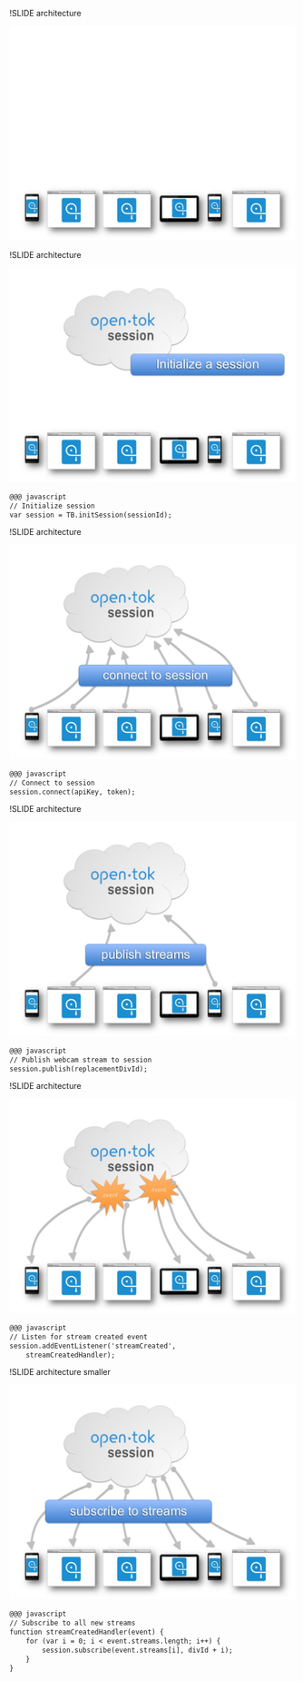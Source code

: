 !SLIDE architecture

![architecture](../img/architecture/Slide1.jpg)

!SLIDE architecture

![architecture](../img/architecture/Slide2.jpg)

	@@@ javascript
	// Initialize session
	var session = TB.initSession(sessionId);

!SLIDE architecture

![architecture](../img/architecture/Slide3.jpg)

	@@@ javascript
	// Connect to session
	session.connect(apiKey, token);

!SLIDE architecture

![architecture](../img/architecture/Slide4.jpg)

	@@@ javascript
	// Publish webcam stream to session
	session.publish(replacementDivId);
	
!SLIDE architecture

![architecture](../img/architecture/Slide5.jpg)

	@@@ javascript
	// Listen for stream created event
	session.addEventListener('streamCreated', 
		streamCreatedHandler);
	
!SLIDE architecture smaller

![architecture](../img/architecture/Slide6.jpg)

	@@@ javascript
	// Subscribe to all new streams
	function streamCreatedHandler(event) {
		for (var i = 0; i < event.streams.length; i++) {
			session.subscribe(event.streams[i], divId + i);
		}
	}